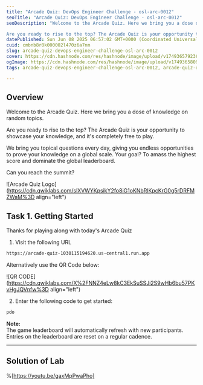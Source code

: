 ```yaml
---
title: "Arcade Quiz: DevOps Engineer Challenge - osl-arc-0012"
seoTitle: "Arcade Quiz: DevOps Engineer Challenge - osl-arc-0012"
seoDescription: "Welcome to the Arcade Quiz. Here we bring you a dose of knowledge on random topics.

Are you ready to rise to the top? The Arcade Quiz is your opportunity t"
datePublished: Sun Jun 08 2025 06:57:02 GMT+0000 (Coordinated Universal Time)
cuid: cmbnb8r8k000002l470z6a7nm
slug: arcade-quiz-devops-engineer-challenge-osl-arc-0012
cover: https://cdn.hashnode.com/res/hashnode/image/upload/v1749365792361/b198cf37-dcf5-4207-86a6-dd5fec0b2a42.png
ogImage: https://cdn.hashnode.com/res/hashnode/image/upload/v1749365809458/f089deea-ce6b-466c-b4f5-96e5cf7ff30c.png
tags: arcade-quiz-devops-engineer-challenge-osl-arc-0012, arcade-quiz-devops-engineer-challenge, osl-arc-0012

---
```


## Overview

Welcome to the Arcade Quiz. Here we bring you a dose of knowledge on random topics.

Are you ready to rise to the top? The Arcade Quiz is your opportunity to showcase your knowledge, and it's completely free to play.

We bring you topical questions every day, giving you endless opportunities to prove your knowledge on a global scale. Your goal? To amass the highest score and dominate the global leaderboard.

Can you reach the summit?

![Arcade Quiz Logo](https://cdn.qwiklabs.com/slXVWYKpsikY2fo8iG1oKNbRlKpcKrG0g5rDRFMZWaM%3D align="left")

## Task 1. Getting Started

Thanks for playing along with today's Arcade Quiz

1. Visit the following URL
    

```apache
https://arcade-quiz-1030115194620.us-central1.run.app
```

Alternatively use the QR Code below:

![QR CODE](https://cdn.qwiklabs.com/X%2FNNZ4eLw8kC3EkSuSSJi2S9wHb6bu57PKvHgJQVnfw%3D align="left")

2. Enter the following code to get started:
    

```apache
pdo
```

**Note:**  
The game leaderboard will automatically refresh with new participants. Entries on the leaderboard are reset on a regular cadence.

---

## Solution of Lab

%[https://youtu.be/gaxMpPwaPho]